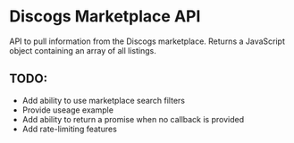 # Discogs Marketplace API

API to pull information from the Discogs marketplace.  Returns a JavaScript object containing an array of all listings.

## TODO:
* Add ability to use marketplace search filters
* Provide useage example
* Add ability to return a promise when no callback is provided
* Add rate-limiting features
